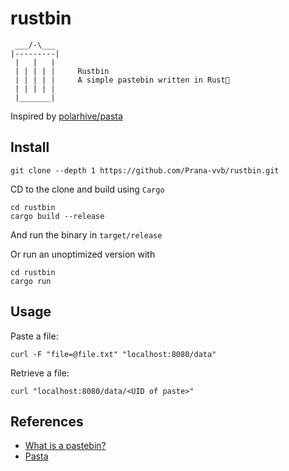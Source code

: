 # rustbin
```text
 ___/-\___
|---------|
 |   |   |
 | | | | |     Rustbin
 | | | | |     A simple pastebin written in Rust🦀
 | | | | |
 |_______|
```
Inspired by [polarhive/pasta](https://github.com/polarhive/pasta)

## Install
```
git clone --depth 1 https://github.com/Prana-vvb/rustbin.git
```

CD to the clone and build using `Cargo`
```
cd rustbin
cargo build --release
```

And run the binary in `target/release`

Or run an unoptimized version with
```
cd rustbin
cargo run
```

## Usage
Paste a file:
```
curl -F "file=@file.txt" "localhost:8080/data"
```

Retrieve a file:
```
curl "localhost:8080/data/<UID of paste>"
```

## References
- [What is a pastebin?](https://systemdesign.one/system-design-pastebin)
- [Pasta](https://github.com/polarhive/pasta)
